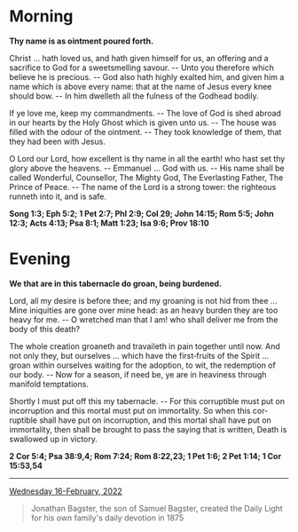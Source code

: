 # Morning

**Thy name is as ointment poured forth.**
 
Christ ... hath loved us, and hath given himself for us, an offering and a sacrifice to God for a sweetsmelling savour. -- Unto you therefore which believe he is precious. -- God also hath highly exalted him, and given him a name which is above every name: that at the name of Jesus every knee should bow. -- In him dwelleth all the fulness of the Godhead bodily.
 
If ye love me, keep my commandments. -- The love of God is shed abroad in our hearts by the Holy Ghost which is given unto us. -- The house was filled with the odour of the ointment. -- They took knowledge of them, that they had been with Jesus.
 
O Lord our Lord, how excellent is thy name in all the earth! who hast set thy glory above the heavens. -- Emmanuel ... God with us. -- His name shall be called Wonderful, Counsellor, The Mighty God, The Everlasting Father, The Prince of Peace. -- The name of the Lord is a strong tower: the righteous runneth into it, and is safe.  

**Song 1:3; Eph 5:2; 1 Pet 2:7; Phl 2:9; Col 29; John 14:15; Rom 5:5; John 12:3; Acts 4:13; Psa 8:1; Matt 1:23; Isa 9:6; Prov 18:10**

# Evening

**We that are in this tabernacle do groan, being burdened.**
 
Lord, all my desire is before thee; and my groaning is not hid from thee ... Mine iniquities are gone over mine head: as an heavy burden they are too heavy for me. -- O wretched man that I am! who shall deliver me from the body of this death?
 
The whole creation groaneth and travaileth in pain together until now. And not only they, but ourselves ... which have the first‑fruits of the Spirit ... groan within ourselves waiting for the adoption, to wit, the redemption of our body. -- Now for a season, if need be, ye are in heaviness through manifold temptations.
 
Shortly I must put off this my tabernacle. -- For this corruptible must put on incorruption and this mortal must put on immortality. So when this cor-ruptible shall have put on incorruption, and this mortal shall have put on immortality, then shall be brought to pass the saying that is written, Death is swallowed up in victory.  

**2 Cor 5:4; Psa 38:9,4; Rom 7:24; Rom 8:22,23; 1 Pet 1:6; 2 Pet 1:14; 1 Cor 15:53,54**

---

[Wednesday 16-February, 2022](https://t.me/s/daily_light)

> Jonathan Bagster, the son of Samuel Bagster, created the Daily Light for his own family's daily devotion in 1875

